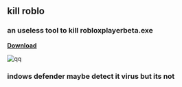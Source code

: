 ## kill roblo
<h3>an useless tool to kill robloxplayerbeta.exe</h2>

[**Download**](https://github.com/Bxtumation/killroblox/archive/refs/heads/main.zip)

![qq](https://github.com/user-attachments/assets/16f9441b-41ff-4690-932a-5cf713d82e49)

<h3>indows defender maybe detect it virus but its not</h3>
